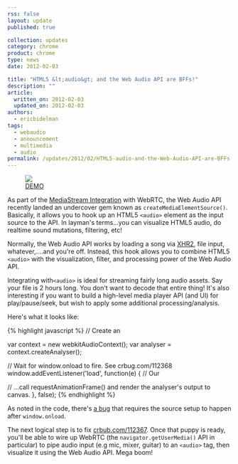 ```yaml
---
rss: false
layout: update
published: true

collection: updates
category: chrome
product: chrome
type: news
date: 2012-02-03

title: "HTML5 &lt;audio&gt; and the Web Audio API are BFFs!"
description: ""
article:
  written_on: 2012-02-03
  updated_on: 2012-02-03
authors:
  - ericbidelman
tags:
  - webaudio
  - announcement
  - multimedia
  - audio
permalink: /updates/2012/02/HTML5-audio-and-the-Web-Audio-API-are-BFFs
---
```

<figure><a href="http://html5-demos.appspot.com/static/webaudio/createMediaSourceElement.html"><img src="{{site.baseurl}}/updates/2012-02-03-html5-audio-and-the-web-audio-api-are-bffs/media-source-element-demo.jpg" style="max-width:100%"></a><figcaption><a href="http://html5-demos.appspot.com/static/webaudio/createMediaSourceElement.html">DEMO</a></figcaption></figure>

As part of the [MediaStream Integration](https://dvcs.w3.org/hg/audio/raw-file/tip/webaudio/webrtc-integration.html) with WebRTC, the Web Audio API recently landed an undercover gem known as `createMediaElementSource()`. Basically, it allows you to hook up an HTML5 `<audio>` element as the input source to the API. In layman's terms...you can visualize HTML5 audio, do realtime sound mutations, filtering, etc!

Normally, the Web Audio API works by loading a song via [XHR2](http://www.html5rocks.com/tutorials/webaudio/intro/#toc-load), file input, whatever,....and you're off. Instead, this hook allows you to combine HTML5 `<audio>` with the visualization, filter, and processing power of the Web Audio API.

Integrating with`<audio>` is ideal for streaming fairly long audio assets. Say your file is 2 hours long. You don't want to decode that entire thing! It's also interesting if you want to build a high-level media player API (and UI) for play/pause/seek, but wish to apply some additional processing/analysis.

Here's what it looks like:

{% highlight javascript %}
// Create an <audio> element dynamically.
var audio = new Audio();
audio.src = 'myfile.mp3';
audio.controls = true;
audio.autoplay = true;
document.body.appendChild(audio);

var context = new webkitAudioContext();
var analyser = context.createAnalyser();

// Wait for window.onload to fire. See crbug.com/112368
window.addEventListener('load', function(e) {
  // Our <audio> element will be the audio source.
  var source = context.createMediaElementSource(audio);
  source.connect(analyser);
  analyser.connect(context.destination);

  // ...call requestAnimationFrame() and render the analyser's output to canvas.
}, false);
{% endhighlight %}

As noted in the code, there's [a bug](http://crbug.com/112368) that requires the source setup to happen after
`window.onload`.

The next logical step is to fix [crbub.com/112367](http://crbug.com/112367). Once that puppy is ready, you'll be able to wire up WebRTC (the `navigator.getUserMedia()` API in particular) to pipe audio input (e.g mic, mixer, guitar) to an `<audio>` tag, then visualize it using the Web Audio API. Mega boom!
